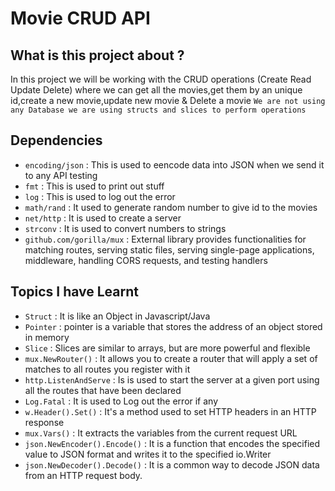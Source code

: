 # Movie CRUD API

## What is this project about ?
In this project we will be working with the CRUD operations (Create Read Update Delete) where we can get all the movies,get them by an unique id,create a new movie,update new movie & Delete a movie 
```We are not using any Database we are using structs and slices to perform operations```

## Dependencies
- `encoding/json` : This is used to eencode data into JSON when we send it to any API testing 
- `fmt` : This is used to print out stuff
- `log` : This is used to log out the error
- `math/rand` : It used to generate random number to give id to the movies 
- `net/http` : It is used to create a server
- `strconv` : It is used to convert numbers to strings
- `github.com/gorilla/mux` : External library provides functionalities for matching routes, serving static files, serving single-page applications, middleware, handling CORS requests, and testing handlers

## Topics I have Learnt

- `Struct` : It is like an Object in Javascript/Java 
- `Pointer` : pointer is a variable that stores the address of an object stored in memory
- `Slice` : Slices are similar to arrays, but are more powerful and flexible
- `mux.NewRouter()` : It allows you to create a router that will apply a set of matches to all routes you register with it
- `http.ListenAndServe` : Is is used to start the server at a given port using all the routes that have been declared
- `Log.Fatal` : It is used to Log out the error if any
- `w.Header().Set()` : It's a method used to set HTTP headers in an HTTP response
- `mux.Vars()` : It extracts the variables from the current request URL
- `json.NewEncoder().Encode()` : It is a function that encodes the specified value to JSON format and writes it to the specified io.Writer
- `json.NewDecoder().Decode()` : It is a common way to decode JSON data from an HTTP request body.